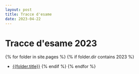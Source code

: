 ```yaml
---
layout: post
title: Tracce d'esame
date: 2023-04-22
---
```


# Tracce d'esame 2023

{% for folder in site.pages %}
{% if folder.dir contains 2023 %}

- [{{folder.title}}]({{site.baseurl}}{{folder.url}})
  {% endif %}
  {% endfor %}
